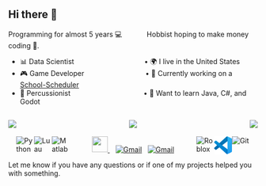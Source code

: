 ## Hi there 👋

Programming for almost 5 years :computer: &emsp;&emsp;&emsp; Hobbist hoping to make money coding 💸. 

- :bar_chart: Data Scientist &emsp;&emsp;&emsp;&emsp;&emsp;&emsp;&emsp;&emsp;&emsp;&nbsp;&nbsp; • 🌍 I live in the United States
- :video_game: Game Developer &emsp;&emsp;&emsp;&emsp;&emsp;&emsp;&emsp;&emsp;&nbsp; • 🚀 Currently working on a [School-Scheduler](https://github.com/Py-mon/Scheduler)
- :drum: Percussionist &emsp;&emsp;&emsp;&emsp;&emsp;&emsp;&emsp;&emsp;&emsp;&emsp; • 🧠 Want to learn Java, C#, and Godot

##

<img src="https://github.com/Py-mon/Py-mon/assets/102424561/24934638-4ac2-43c8-98dc-f1e0c61e7160" align="left" height="40" ><img src="https://github.com/Py-mon/Py-mon/assets/102424561/c651c1c5-9614-4827-ab70-0d56cf2936e9" align="right"  height="40"><p align="center"><img src="https://github.com/Py-mon/Py-mon/assets/102424561/ce2668b4-cc4e-4da1-b716-deaae672bb67"  height="25"></p>

<a href="https://www.python.org/" target="_blank" rel="noreferrer"><img src="https://raw.githubusercontent.com/danielcranney/readme-generator/main/public/icons/skills/python-colored.svg" width="36" height="36" alt="Python" align="left"/></a>
<a href="https://luau-lang.org" target="_blank" rel="noreferrer"><img src="https://github.com/Py-mon/Py-mon/assets/102424561/11dcb201-535c-41f6-a9b8-8e76f45729ed" width="36" height="36" alt="Luau" align="left"/></a>
<a href="https://www.mathworks.com/products/matlab.html" target="_blank" rel="noreferrer"><img src="https://github.com/PythonDominator/PythonDominator/assets/102424561/487ce263-7f0b-4b64-8f40-e8b5c0e3ca8b" width="36" height="36" alt="Matlab" align="left"/></a>
<a href="https://git-scm.com/" target="_blank" rel="noreferrer"><img src="https://raw.githubusercontent.com/danielcranney/readme-generator/main/public/icons/skills/git-colored.svg" width="36" height="36" alt="Git" align="right" /></a>
<a href="https://code.visualstudio.com/" target="_blank" rel="noreferrer"><img src="https://github.com/devicons/devicon/blob/master/icons/vscode/vscode-original.svg" width="36" height="36" alt="VS Code" align="right"/></a>
<a href="https://create.roblox.com" target="_blank" rel="noreferrer"><img src="https://github.com/Py-mon/Py-mon/assets/102424561/04331273-6106-4f34-94b4-494ac0525972" width="36" height="36" alt="Roblox Studio" align="right"/></a>
<p align="center">
  <a href="https://www.github.com/Py-mon" target="_blank" rel="noreferrer"> <picture> <source media="(prefers-color-scheme: dark)" srcset="https://raw.githubusercontent.com/danielcranney/readme-generator/main/public/icons/socials/github-dark.svg" /> <source media="(prefers-color-scheme: light)" srcset="https://raw.githubusercontent.com/danielcranney/readme-generator/main/public/icons/socials/github.svg" /> <img src="https://raw.githubusercontent.com/danielcranney/readme-generator/main/public/icons/socials/github.svg" width="32" height="32" /> </picture> </a>
  &nbsp;&nbsp;
  <a href="https://mail.google.com/mail/u/0/?fs=1&to=pymonscripts@gmail.com&tf=cm" target="_blank" rel="noreferrer"><img src="https://github.com/Py-mon/Py-mon/assets/102424561/0724a638-bfaf-493d-9e9a-1422e97e578f" width="36" height="36" alt="Gmail"/></a>
  &nbsp;&nbsp;<a href="https://discord.gg/7e2CkV6Acw" target="_blank" rel="noreferrer"><img src="https://github.com/Py-mon/Py-mon/assets/102424561/7b1130ea-64f8-4218-9a11-308d1ecaa52f" width="36" alt="Gmail"/></a>
</p>

Let me know if you have any questions or if one of my projects helped you with something.

